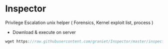 # Inspector
Privilege Escalation unix helper ( Forensics, Kernel exploit list, process )

+ Download & execute on server
```PHP
wget https://raw.githubusercontent.com/graniet/Inspector/master/inspector.py
```

